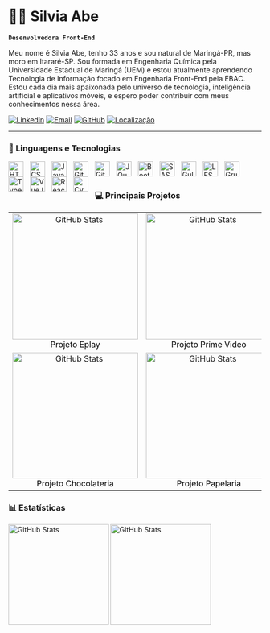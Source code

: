 # 👩‍💻 Silvia Abe

**`Desenvolvedora Front-End`**

Meu nome é Silvia Abe, tenho 33 anos e sou natural de Maringá-PR, mas moro em Itararé-SP. Sou formada em Engenharia Química pela Universidade Estadual de Maringá (UEM) e estou atualmente aprendendo Tecnologia de Informação focado em Engenharia Front-End pela EBAC. Estou cada dia mais apaixonada pelo universo de tecnologia, inteligência artificial e aplicativos móveis, e espero poder contribuir com meus conhecimentos nessa área.

<p align="left">
    <a href="https://www.linkedin.com/in/silvia-abe/">
        <img alt="Linkedin" src="https://custom-icon-badges.demolab.com/badge/linkedin-8A2BE2?color=%23E05D44&logo=linkedin&logoColor=white&style=for-the-badge&labelColor=CE4630"/></a>
    <a href="mailto:silviaabebuzatto@gmail.com">
        <img alt="Email" src="https://custom-icon-badges.demolab.com/badge/email-8A2BE2?color=%23E1AD0E&logo=email&logoColor=white&style=for-the-badge&labelColor=C79600"/></a> 
    <a href="https://github.com/silviaabe">
        <img alt="GitHub" src="https://custom-icon-badges.demolab.com/badge/follow me-8A2BE2?color=55960c&style=for-the-badge&labelColor=488207&logo=github&logoColor=white"/></a>
    <a href="#">
        <img alt="Localização" src="https://custom-icon-badges.demolab.com/badge/itarare/SP, Brasil-8A2BE2?color=236ad3&labelColor=1155ba&style=for-the-badge&logo=location&logoColor=white"/></a>
</p>

---

### 🤖 Linguagens e Tecnologias

<img 
    align="left" 
    alt="HTML"
    title="HTML" 
    width="30px" 
    style="padding-right: 10px;" 
    src="https://cdn.jsdelivr.net/gh/devicons/devicon@latest/icons/html5/html5-original.svg" 
/>
<img 
    align="left" 
    alt="CSS" 
    title="CSS"
    width="30px" 
    style="padding-right: 10px;" 
    src="https://cdn.jsdelivr.net/gh/devicons/devicon@latest/icons/css3/css3-original.svg" 
/>
<img 
    align="left" 
    alt="JavaScript" 
    title="JavaScript"
    width="30px" 
    style="padding-right: 10px;" 
    src="https://cdn.jsdelivr.net/gh/devicons/devicon@latest/icons/javascript/javascript-original.svg" 
/>
<img 
    align="left" 
    alt="GitHub" 
    title="GitHub"
    width="30px" 
    style="padding-right: 10px;" 
    src="https://cdn.jsdelivr.net/gh/devicons/devicon@latest/icons/github/github-original.svg" 
/>
<img 
    align="left" 
    alt="Git" 
    title="Git"
    width="30px" 
    style="padding-right: 10px;" 
    src="https://cdn.jsdelivr.net/gh/devicons/devicon@latest/icons/git/git-original.svg" 
/>
<img 
    align="left" 
    alt="JQuery" 
    title="JQuery"
    width="30px" 
    style="padding-right: 10px;" 
    src="https://cdn.jsdelivr.net/gh/devicons/devicon@latest/icons/jquery/jquery-original.svg" 
/>
<img 
    align="left" 
    alt="Bootstrap"
    title="Bootstrap" 
    width="30px" 
    style="padding-right: 10px;" 
    src="https://cdn.jsdelivr.net/gh/devicons/devicon@latest/icons/bootstrap/bootstrap-original.svg" 
/>
<img 
    align="left" 
    alt="SASS" 
    title="SASS"
    width="30px" 
    style="padding-right: 10px;" 
    src="https://cdn.jsdelivr.net/gh/devicons/devicon@latest/icons/sass/sass-original.svg" 
/>
<img 
    align="left" 
    alt="Gulp"
    title="Gulp" 
    width="30px" 
    style="padding-right: 10px;" 
    src="https://cdn.jsdelivr.net/gh/devicons/devicon@latest/icons/gulp/gulp-plain.svg" 
/>
<img 
    align="left" 
    alt="LESS"
    title="LESS" 
    width="30px" 
    style="padding-right: 10px;" 
    src="https://cdn.jsdelivr.net/gh/devicons/devicon@latest/icons/less/less-plain-wordmark.svg" 
/>
<img 
    align="left" 
    alt="Grunt"
    title="Grunt" 
    width="30px" 
    style="padding-right: 10px;" 
    src="https://cdn.jsdelivr.net/gh/devicons/devicon@latest/icons/grunt/grunt-original.svg" 
/>
<img 
    align="left" 
    alt="TypeScript"
    title="TypeScript" 
    width="30px" 
    style="padding-right: 10px;" 
    src="https://cdn.jsdelivr.net/gh/devicons/devicon@latest/icons/typescript/typescript-original.svg" 
/>
<img 
    align="left" 
    alt="VueJS"
    title="VueJS" 
    width="30px" 
    style="padding-right: 10px;" 
    src="https://cdn.jsdelivr.net/gh/devicons/devicon@latest/icons/vuejs/vuejs-original.svg" 
/>
<img 
    align="left" 
    alt="React"
    title="React" 
    width="30px" 
    style="padding-right: 10px;" 
    src="https://cdn.jsdelivr.net/gh/devicons/devicon@latest/icons/react/react-original.svg" 
/>
<img 
    align="left" 
    alt="Cypress" 
    title="Cypress"
    width="30px" 
    style="padding-right: 10px;" 
    src="https://cdn.jsdelivr.net/gh/devicons/devicon@latest/icons/cypressio/cypressio-original.svg" 
/>

<br />
<br />

### 💻 Principais Projetos

<table>
  <tr>
    <td align="center">
      <a href="https://site-eplay-klfkvdwy5-silvia-abes-projects.vercel.app/">
        <img 
          title="Site Eplay" 
          alt="GitHub Stats" 
          width="250" 
          src="https://github.com/user-attachments/assets/b62ddb7c-eb16-4314-ba6c-aa2c51f94643" 
        />
      </a>
      <br>
      <span style="color:black;">Projeto Eplay</span>
    </td>
    <td align="center">
      <a href="https://clone-primevideo--phi.vercel.app/">
        <img 
          title="Site Prime Video" 
          alt="GitHub Stats" 
          width="250" 
          src="https://github.com/user-attachments/assets/1a7f828a-d444-443e-950e-961affda1a7a" 
        />
      </a>
      <br>
      <span style="color:black;">Projeto Prime Video</span>
    </td>
    <td align="center">
      <a href="https://clone-disneyplus-psi-sable.vercel.app/">
        <img 
          title="Site Disney Plus" 
          alt="GitHub Stats" 
          width="250" 
          src="https://github.com/user-attachments/assets/43e8dcad-7771-4336-b4ef-578715a11bda" 
        />
      </a>
      <br>
      <span style="color:black;">Projeto Disney Plus</span>
    </td>
  </tr>
    <tr>
    <td align="center">
      <a href="https://chocolateria-bootstrap.vercel.app/">
        <img 
          title="Site Chocolateria" 
          alt="GitHub Stats" 
          width="250" 
          src="https://github.com/user-attachments/assets/c361019a-0ad3-43a9-95d4-31fa8296d470" 
        />
      </a>
      <br>
      <span style="color:black;">Projeto Chocolateria</span>
    </td>
    <td align="center">
      <a href="https://site-papelaria-pi.vercel.app/">
        <img 
          title="Site Papelaria" 
          alt="GitHub Stats" 
          width="250" 
          src="https://github.com/user-attachments/assets/32e47311-e2df-4192-b91f-9f60e248963c" 
        />
      </a>
      <br>
      <span style="color:black;">Projeto Papelaria</span>
    </td>
    <td align="center">
      <a href="https://jquery-automoveis.vercel.app/">
        <img 
          title="Site EBAC Motors" 
          alt="GitHub Stats" 
          width="250" 
          src="https://github.com/user-attachments/assets/3e825ed0-09fe-4fe4-be45-8d70b830d034" 
        />
      </a>
      <br>
      <span style="color:black;">Projeto EBAC Motors</span>
    </td>
  </tr>
</table>


### 📊 Estatísticas

<p>
  <img 
      align="left" 
      alt="GitHub Stats" 
      height="200" 
      src="https://github-readme-stats.vercel.app/api/top-langs/?username=silviaabe&theme=gruvbox&layout=compact&custom_title=Tecnologias&langs_count=7" 
  />
  <img 
      align="left" 
      alt="GitHub Stats" 
      height="200" 
      style="padding-right: 10px;" 
      src="https://github-readme-stats.vercel.app/api?username=silviaabe&show_icons=true&theme=gruvbox&include_all_commits=true&locale=pt-br" 
  />
</p>
